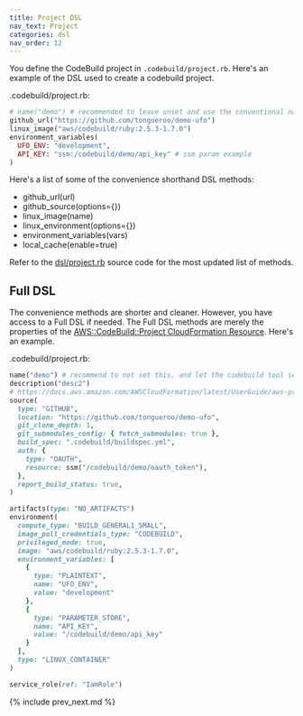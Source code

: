 ```yaml
---
title: Project DSL
nav_text: Project
categories: dsl
nav_order: 12
---
```


You define the CodeBuild project in `.codebuild/project.rb`. Here's an example of the DSL used to create a codebuild project.

.codebuild/project.rb:

```ruby
# name("demo") # recommended to leave unset and use the conventional name that cb tool sets
github_url("https://github.com/tongueroo/demo-ufo")
linux_image("aws/codebuild/ruby:2.5.3-1.7.0")
environment_variables(
  UFO_ENV: "development",
  API_KEY: "ssm:/codebuild/demo/api_key" # ssm param example
)
```

Here's a list of some of the convenience shorthand DSL methods:

* github_url(url)
* github_source(options={})
* linux_image(name)
* linux_environment(options={})
* environment_variables(vars)
* local_cache(enable=true)

Refer to the [dsl/project.rb](https://github.com/tongueroo/codebuild/blob/master/lib/codebuild/dsl/project.rb) source code for the most updated list of methods.

## Full DSL

The convenience methods are shorter and cleaner. However, you have access to a Full DSL if needed. The Full DSL methods are merely the properties of the [AWS::CodeBuild::Project CloudFormation Resource](https://docs.aws.amazon.com/AWSCloudFormation/latest/UserGuide/aws-resource-codebuild-project.html).  Here's an example.

.codebuild/project.rb:

```ruby
name("demo") # recommend to not set this, and let the codebuild tool set this automatically
description("desc2")
# https://docs.aws.amazon.com/AWSCloudFormation/latest/UserGuide/aws-properties-codebuild-project-source.html
source(
  type: "GITHUB",
  location: "https://github.com/tongueroo/demo-ufo",
  git_clone_depth: 1,
  git_submodules_config: { fetch_submodules: true },
  build_spec: ".codebuild/buildspec.yml",
  auth: {
    type: "OAUTH",
    resource: ssm("/codebuild/demo/oauth_token"),
  },
  report_build_status: true,
)

artifacts(type: "NO_ARTIFACTS")
environment(
  compute_type: "BUILD_GENERAL1_SMALL",
  image_pull_credentials_type: "CODEBUILD",
  privileged_mode: true,
  image: "aws/codebuild/ruby:2.5.3-1.7.0",
  environment_variables: [
    {
      type: "PLAINTEXT",
      name: "UFO_ENV",
      value: "development"
    },
    {
      type: "PARAMETER_STORE",
      name: "API_KEY",
      value: "/codebuild/demo/api_key"
    }
  ],
  type: "LINUX_CONTAINER"
)

service_role(ref: "IamRole")
```

{% include prev_next.md %}